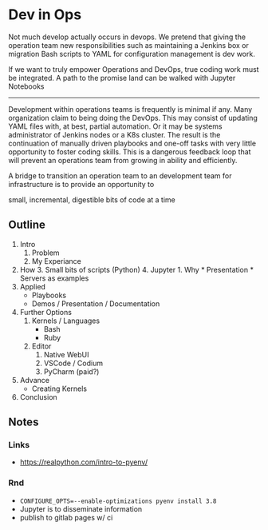 # Dev in Ops

Not much develop actually occurs in devops. We pretend that giving the operation team new responsibilities such as maintaining a Jenkins box or migration Bash scripts to YAML for configuration management is dev work.

If we want to truly empower Operations and DevOps, true coding work must be integrated. A path to the promise land can be walked with Jupyter Notebooks

---
Development within operations teams is frequently is minimal if any. Many organization claim to being doing the DevOps. This may consist of updating YAML files with, at best, partial automation. Or it may be systems administrator of Jenkins nodes or a K8s cluster. The result is the continuation of manually driven playbooks and one-off tasks with very little opportunity to foster coding skills. This is a dangerous feedback loop that will prevent an operations team from growing in ability and efficiently.

A bridge to transition an operation team to an development team for infrastructure  is to provide an opportunity to 

small, incremental, digestible bits of code at a time


## Outline
1. Intro
	1. Problem
	2. My Experiance
2. How
	3. Small bits of scripts (Python)
	4. Jupyter
		1. Why
			* Presentation
			* Servers as examples
3. Applied
	* Playbooks
	* Demos / Presentation / Documentation
4. Further Options
	1. Kernels / Languages
		* Bash
		* Ruby
	2. Editor
		1. Native WebUI
		2. VSCode / Codium
		3. PyCharm (paid?)
5. Advance
	* Creating Kernels
6. Conclusion

## Notes

### Links
* https://realpython.com/intro-to-pyenv/

### Rnd

* ```CONFIGURE_OPTS=--enable-optimizations pyenv install 3.8```
* Jupyter is to disseminate information
* publish to gitlab pages w/ ci
<!--stackedit_data:
eyJoaXN0b3J5IjpbMTQ1NDIyMDYxNiwtMTE5MDMyOTgxNywtMT
ExNjY1MDgyOCwtNzQzMTk0NTMwLC04MjA3OTU0NjYsLTQ5ODAw
MDk2NywxMjM4Mzc2NzkxLDE2NTA4OTYwNSw3NDg5NDk1MTFdfQ
==
-->